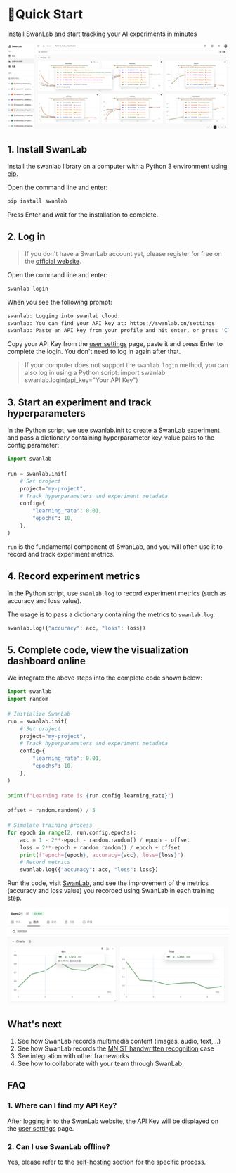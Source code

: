 
# 🚀Quick Start

Install SwanLab and start tracking your AI experiments in minutes

![quick-start-1](./quick_start/quick-start.png)

## 1. Install SwanLab

Install the swanlab library on a computer with a Python 3 environment using [pip](https://pip.pypa.io/en/stable/).

Open the command line and enter:

```bash
pip install swanlab
```
Press Enter and wait for the installation to complete.


## 2. Log in

> If you don't have a SwanLab account yet, please register for free on the [official website](https://swanlab.cn).

Open the command line and enter:

```bash
swanlab login
```

When you see the following prompt:

```bash
swanlab: Logging into swanlab cloud.
swanlab: You can find your API key at: https://swanlab.cn/settings
swanlab: Paste an API key from your profile and hit enter, or press 'CTRL-C' to quit:
```

Copy your API Key from the [user settings](https://swanlab.cn/settings) page, paste it and press Enter to complete the login. You don't need to log in again after that.


> If your computer does not support the `swanlab login` method, you can also log in using a Python script:
> import swanlab  
> swanlab.login(api_key="Your API Key")


## 3. Start an experiment and track hyperparameters

In the Python script, we use swanlab.init to create a SwanLab experiment and pass a dictionary containing hyperparameter key-value pairs to the config parameter:


```python
import swanlab

run = swanlab.init(
    # Set project
    project="my-project",
    # Track hyperparameters and experiment metadata
    config={
        "learning_rate": 0.01,
        "epochs": 10,
    },
)
```

`run` is the fundamental component of SwanLab, and you will often use it to record and track experiment metrics.


## 4. Record experiment metrics

In the Python script, use `swanlab.log` to record experiment metrics (such as accuracy and loss value).

The usage is to pass a dictionary containing the metrics to `swanlab.log`:

```python
swanlab.log({"accuracy": acc, "loss": loss})
```

## 5. Complete code, view the visualization dashboard online

We integrate the above steps into the complete code shown below:

```python (5,25)
import swanlab
import random

# Initialize SwanLab
run = swanlab.init(
    # Set project
    project="my-project",
    # Track hyperparameters and experiment metadata
    config={
        "learning_rate": 0.01,
        "epochs": 10,
    },
)

print(f"Learning rate is {run.config.learning_rate}")

offset = random.random() / 5

# Simulate training process
for epoch in range(2, run.config.epochs):
    acc = 1 - 2**-epoch - random.random() / epoch - offset
    loss = 2**-epoch + random.random() / epoch + offset
    print(f"epoch={epoch}, accuracy={acc}, loss={loss}")
    # Record metrics
    swanlab.log({"accuracy": acc, "loss": loss})
```

Run the code, visit [SwanLab](https://swanlab.cn), and see the improvement of the metrics (accuracy and loss value) you recorded using SwanLab in each training step.


![quick-start-1](./quick_start/line-chart.png)


## What's next

1. See how SwanLab records multimedia content (images, audio, text,...)
2. See how SwanLab records the [MNIST handwritten recognition](/en/examples/mnist.md) case
3. See integration with other frameworks
4. See how to collaborate with your team through SwanLab

## FAQ

### 1. Where can I find my API Key?
After logging in to the SwanLab website, the API Key will be displayed on the [user settings](https://swanlab.cn/settings) page.

### 2. Can I use SwanLab offline?
Yes, please refer to the [self-hosting](/en/guide_cloud/self_host/docker-deploy.md) section for the specific process.
